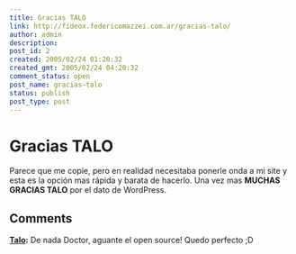 ```yaml
---
title: Gracias TALO
link: http://fideox.federicomazzei.com.ar/gracias-talo/
author: admin
description: 
post_id: 2
created: 2005/02/24 01:20:32
created_gmt: 2005/02/24 04:20:32
comment_status: open
post_name: gracias-talo
status: publish
post_type: post
---
```


# Gracias TALO

Parece que me copie, pero en realidad necesitaba ponerle onda a mi site y esta es la opción mas rápida y barata de hacerlo. Una vez mas **MUCHAS GRACIAS TALO** por el dato de WordPress.

## Comments

**[Talo](#2 "2005-02-24 10:23:59"):** De nada Doctor, aguante el open source! Quedo perfecto ;D

